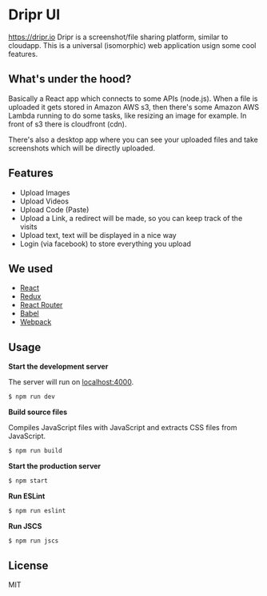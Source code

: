 # Dripr UI
https://dripr.io
Dripr is a screenshot/file sharing platform, similar to cloudapp.
This is a universal (isomorphic) web application usign some cool features.

## What's under the hood?
Basically a React app which connects to some APIs (node.js). When a file is uploaded it gets stored in Amazon AWS s3, then there's some Amazon AWS Lambda running to do some tasks, like resizing an image for example. In front of s3 there is cloudfront (cdn).

There's also a desktop app where you can see your uploaded files and take screenshots which will be directly uploaded.

## Features
- Upload Images
- Upload Videos
- Upload Code (Paste)
- Upload a Link, a redirect will be made, so you can keep track of the visits
- Upload text, text will be displayed in a nice way
- Login (via facebook) to store everything you upload

## We used

- [React]
- [Redux]
- [React Router]
- [Babel]
- [Webpack]

## Usage

**Start the development server**

The server will run on [localhost:4000](http://localhost:4000).

``` bash
$ npm run dev
```

**Build source files**

Compiles JavaScript files with JavaScript and extracts CSS files from JavaScript.

``` bash
$ npm run build
```

**Start the production server**

``` bash
$ npm start
```

**Run ESLint**

``` bash
$ npm run eslint
```

**Run JSCS**

``` bash
$ npm run jscs
```

## License

MIT

[React]: http://facebook.github.io/react/
[Redux]: https://github.com/gaearon/redux
[React Router]: http://rackt.github.io/react-router
[Babel]: https://babeljs.io/
[Webpack]: http://webpack.github.io/
